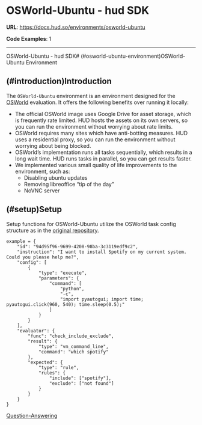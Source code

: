 # OSWorld-Ubuntu - hud SDK

**URL**: https://docs.hud.so/environments/osworld-ubuntu

**Code Examples**: 1

---

OSWorld-Ubuntu - hud SDK# (#osworld-ubuntu-environment)OSWorld-Ubuntu Environment

## (#introduction)Introduction

The `OSWorld-Ubuntu` environment is an environment designed for the [OSWorld](https://os-world.github.io/) evaluation.
It offers the following benefits over running it locally:

- The official OSWorld image uses Google Drive for asset storage, which is frequently rate limited. HUD hosts the assets on its own servers, so you can run the environment without worrying about rate limits.
- OSWorld requires many sites which have anti-botting measures. HUD uses a residential proxy, so you can run the environment without worrying about being blocked.
- OSWorld’s implementation runs all tasks sequentially, which results in a long wait time. HUD runs tasks in parallel, so you can get results faster.
- We implemented various small quality of life improvements to the environment, such as:
	- Disabling ubuntu updates
	- Removing libreoffice “tip of the day”
	- NoVNC server

## (#setup)Setup

Setup functions for OSWorld-Ubuntu utilize the OSWorld task config structure as in the [original repository](https://github.com/xlang-ai/OSWorld).

```
example = {
    "id": "94d95f96-9699-4208-98ba-3c3119edf9c2",
    "instruction": "I want to install Spotify on my current system. Could you please help me?",
    "config": [
        {
            "type": "execute",
            "parameters": {
                "command": [
                    "python",
                    "-c",
                    "import pyautogui; import time; pyautogui.click(960, 540); time.sleep(0.5);"
                ]
            }
        }
    ],
    "evaluator": {
        "func": "check_include_exclude",
        "result": {
            "type": "vm_command_line",
            "command": "which spotify"
        },
        "expected": {
            "type": "rule",
            "rules": {
                "include": ["spotify"],
                "exclude": ["not found"]
            }
        }
    }
}
```

[Question-Answering](https://docs.hud.so/environments/qa)